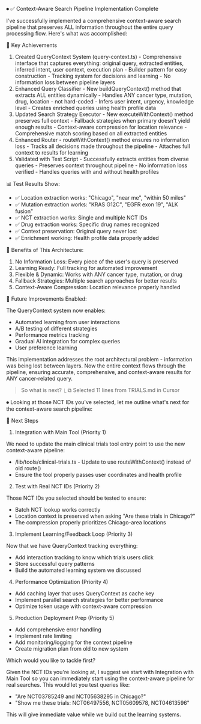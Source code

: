 ⏺ ✅ Context-Aware Search Pipeline Implementation Complete

  I've successfully implemented a comprehensive context-aware search
  pipeline that preserves ALL information throughout the entire query
  processing flow. Here's what was accomplished:

  🎯 Key Achievements

  1. Created QueryContext System (query-context.ts)
    - Comprehensive interface that captures everything: original query,
  extracted entities, inferred intent, user context, execution plan
    - Builder pattern for easy construction
    - Tracking system for decisions and learning
    - No information loss between pipeline layers
  2. Enhanced Query Classifier
    - New buildQueryContext() method that extracts ALL entities dynamically
    - Handles ANY cancer type, mutation, drug, location - not hard-coded
    - Infers user intent, urgency, knowledge level
    - Creates enriched queries using health profile data
  3. Updated Search Strategy Executor
    - New executeWithContext() method preserves full context
    - Fallback strategies when primary doesn't yield enough results
    - Context-aware compression for location relevance
    - Comprehensive match scoring based on all extracted entities
  4. Enhanced Router
    - routeWithContext() method ensures no information loss
    - Tracks all decisions made throughout the pipeline
    - Attaches full context to results for learning
  5. Validated with Test Script
    - Successfully extracts entities from diverse queries
    - Preserves context throughout pipeline
    - No information loss verified
    - Handles queries with and without health profiles

  📊 Test Results Show:

  - ✅ Location extraction works: "Chicago", "near me", "within 50 miles"
  - ✅ Mutation extraction works: "KRAS G12C", "EGFR exon 19", "ALK fusion"
  - ✅ NCT extraction works: Single and multiple NCT IDs
  - ✅ Drug extraction works: Specific drug names recognized
  - ✅ Context preservation: Original query never lost
  - ✅ Enrichment working: Health profile data properly added

  🚀 Benefits of This Architecture:

  1. No Information Loss: Every piece of the user's query is preserved
  2. Learning Ready: Full tracking for automated improvement
  3. Flexible & Dynamic: Works with ANY cancer type, mutation, or drug
  4. Fallback Strategies: Multiple search approaches for better results
  5. Context-Aware Compression: Location relevance properly handled

  🔄 Future Improvements Enabled:

  The QueryContext system now enables:
  - Automated learning from user interactions
  - A/B testing of different strategies
  - Performance metrics tracking
  - Gradual AI integration for complex queries
  - User preference learning

  This implementation addresses the root architectural problem -
  information was being lost between layers. Now the entire context flows
  through the pipeline, ensuring accurate, comprehensive, and context-aware
   results for ANY cancer-related query.

> So what is next?
  ⎿  ⧉ Selected 11 lines from TRIALS.md in Cursor

⏺ Looking at those NCT IDs you've selected, let me outline what's next for
  the context-aware search pipeline:

  🎯 Next Steps

  1. Integration with Main Tool (Priority 1)

  We need to update the main clinical trials tool entry point to use the
  new context-aware pipeline:
  - /lib/tools/clinical-trials.ts - Update to use routeWithContext()
  instead of old route()
  - Ensure the tool properly passes user coordinates and health profile

  2. Test with Real NCT IDs (Priority 2)

  Those NCT IDs you selected should be tested to ensure:
  - Batch NCT lookup works correctly
  - Location context is preserved when asking "Are these trials in
  Chicago?"
  - The compression properly prioritizes Chicago-area locations

  3. Implement Learning/Feedback Loop (Priority 3)

  Now that we have QueryContext tracking everything:
  - Add interaction tracking to know which trials users click
  - Store successful query patterns
  - Build the automated learning system we discussed

  4. Performance Optimization (Priority 4)

  - Add caching layer that uses QueryContext as cache key
  - Implement parallel search strategies for better performance
  - Optimize token usage with context-aware compression

  5. Production Deployment Prep (Priority 5)

  - Add comprehensive error handling
  - Implement rate limiting
  - Add monitoring/logging for the context pipeline
  - Create migration plan from old to new system

  Which would you like to tackle first?

  Given the NCT IDs you're looking at, I suggest we start with Integration 
  with Main Tool so you can immediately start using the context-aware
  pipeline for real searches. This would let you test queries like:
  - "Are NCT03785249 and NCT05638295 in Chicago?"
  - "Show me these trials: NCT06497556, NCT05609578, NCT04613596"

  This will give immediate value while we build out the learning systems.